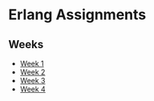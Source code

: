 # Erlang Assignments
## Weeks

- [Week 1](https://github.com/AvinashSoni987/erlang/tree/main/Week1)
- [Week 2](https://github.com/AvinashSoni987/erlang/tree/main/Week2)
- [Week 3](https://github.com/AvinashSoni987/erlang/tree/main/Week3)
- [Week 4](https://github.com/AvinashSoni987/erlang/tree/main/Week4)



